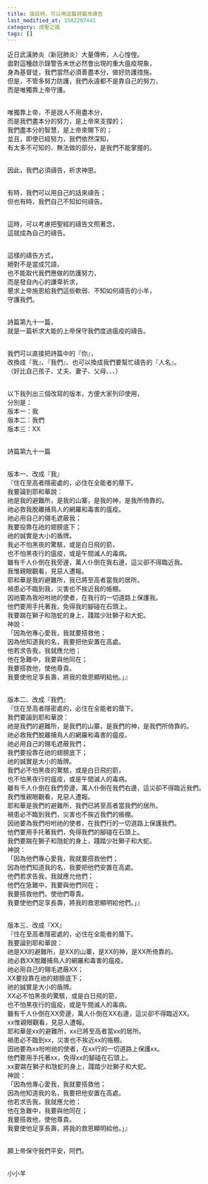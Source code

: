```yaml
---
title: 瘟疫時，可以用這篇詩篇來禱告
last_modified_at: 1582207441
category: 成聖之路
tags: []
---
```


<p>近日武漢肺炎（新冠肺炎）大量傳佈，人心惶惶。<br/>
面對這種啟示錄警告末世必然會出現的重大瘟疫現象，<br/>
身為基督徒，我們當然必須善盡本分，做好防護措施。<br/>
但是，不管多努力防護，我們永遠都不是靠自己的努力，<br/>
而是唯獨靠上帝守護。</p>
<p><br/>
唯獨靠上帝，不是說人不用盡本分，<br/>
而是我們盡本分的努力，是上帝來支撐的；<br/>
我們盡本分的智慧，是上帝來賜下的；<br/>
並且，即使已經努力，我們依然深知，<br/>
有太多不可知的、無法做的部分，是我們不能掌握的。</p>
<p><br/>
因此，我們必須禱告，祈求神恩。</p>
<p><br/>
有時，我們可以用自己的話來禱告；<br/>
但也有時，我們自己不知如何禱告。</p>
<p><br/>
這時，可以考慮把聖經的禱告文照著念，<br/>
這就成為自己的禱告。</p>
<p><br/>
這樣的禱告方式，<br/>
絕對不是當成咒語，<br/>
也不能取代我們應做的防護努力，<br/>
而是發自內心的謙卑祈求，<br/>
懇求上帝施恩給我們這些軟弱、不知如何禱告的小羊，<br/>
守護我們。</p>
<p><br/>
詩篇第九十一篇，<br/>
就是一篇祈求大能的上帝保守我們度過瘟疫的禱告。</p>
<p><br/>
我們可以直接把詩篇中的『你』，<br/>
改換成『我』、『我們』、也可以換成我們要幫忙禱告的『人名』。<br/>
（好比自己孩子、丈夫、妻子、父母、、、）</p>
<p><br/>
以下我列出三個改寫的版本，方便大家列印使用，<br/>
分別是：<br/>
版本一：我<br/>
版本二：我們<br/>
版本三：XX</p>
<p><br/>
詩篇第九十一篇</p>
<p><br/>
版本一、改成『我』<br/>
『住在至高者隱密處的，必住在全能者的蔭下。<br/>
我要論到耶和華說：<br/>
祂是我的避難所，是我的山寨，是我的神，是我所倚靠的。<br/>
祂必救我脫離捕鳥人的網羅和毒害的瘟疫。<br/>
祂必用自己的翎毛遮蔽我；<br/>
我要投靠在祂的翅膀底下；<br/>
祂的誠實是大小的盾牌。<br/>
我必不怕黑夜的驚駭，或是白日飛的箭，<br/>
也不怕黑夜行的瘟疫，或是午間滅人的毒病。<br/>
雖有千人仆倒在我旁邊，萬人仆倒在我右邊，這災卻不得臨近我。<br/>
我惟親眼觀看，見惡人遭報。<br/>
耶和華是我的避難所，我已將至高者當我的居所。<br/>
禍患必不臨到我，災害也不挨近我的帳棚。<br/>
因祂要為我吩咐祂的使者，在我行的一切道路上保護我。<br/>
他們要用手托著我，免得我的腳碰在石頭上。<br/>
我要踹在獅子和虺蛇的身上，踐踏少壯獅子和大蛇。<br/>
神說：<br/>
「因為他專心愛我，我就要搭救他；<br/>
因為他知道我的名，我要把他安置在高處。<br/>
他若求告我，我就應允他；<br/>
他在急難中，我要與他同在；<br/>
我要搭救他，使他尊貴。<br/>
我要使他足享長壽，將我的救恩顯明給他。」』</p>
<p><br/>
版本二、改成『我們』<br/>
『住在至高者隱密處的，必住在全能者的蔭下。<br/>
我們要論到耶和華說：<br/>
祂是我們的避難所，是我們的山寨，是我們的神，是我們所倚靠的。<br/>
祂必救我們脫離捕鳥人的網羅和毒害的瘟疫。<br/>
祂必用自己的翎毛遮蔽我們；<br/>
我們要投靠在祂的翅膀底下；<br/>
祂的誠實是大小的盾牌。<br/>
我們必不怕黑夜的驚駭，或是白日飛的箭，<br/>
也不怕黑夜行的瘟疫，或是午間滅人的毒病。<br/>
雖有千人仆倒在我們旁邊，萬人仆倒在我們右邊，這災卻不得臨近我們。<br/>
我們惟親眼觀看，見惡人遭報。<br/>
耶和華是我們的避難所，我們已將至高者當我們的居所。<br/>
禍患必不臨到我們，災害也不挨近我們的帳棚。<br/>
因祂要為我們吩咐祂的使者，在我們行的一切道路上保護我們。<br/>
他們要用手托著我們，免得我們的腳碰在石頭上。<br/>
我們要踹在獅子和虺蛇的身上，踐踏少壯獅子和大蛇。<br/>
神說：<br/>
「因為他們專心愛我，我就要搭救他們；<br/>
因為他們知道我的名，我要把他們安置在高處。<br/>
他們若求告我，我就應允他們；<br/>
他們在急難中，我要與他們同在；<br/>
我要搭救他們，使他們尊貴。<br/>
我要使他們足享長壽，將我的救恩顯明給他們。」』</p>
<p><br/>
版本三、改成『XX』<br/>
『住在至高者隱密處的，必住在全能者的蔭下。<br/>
我要論到耶和華說：<br/>
祂是XX的避難所，是XX的山寨，是XX的神，是XX所倚靠的。<br/>
祂必救XX脫離捕鳥人的網羅和毒害的瘟疫。<br/>
祂必用自己的翎毛遮蔽XX；<br/>
XX要投靠在祂的翅膀底下；<br/>
祂的誠實是大小的盾牌。<br/>
XX必不怕黑夜的驚駭，或是白日飛的箭，<br/>
也不怕黑夜行的瘟疫，或是午間滅人的毒病。<br/>
雖有千人仆倒在XX旁邊，萬人仆倒在XX右邊，這災卻不得臨近XX。<br/>
xx惟親眼觀看，見惡人遭報。<br/>
耶和華是xx的避難所，xx已將至高者當xx的居所。<br/>
禍患必不臨到xx，災害也不挨近xx的帳棚。<br/>
因祂要為xx吩咐祂的使者，在xx行的一切道路上保護xx。<br/>
他們要用手托著xx，免得xx的腳碰在石頭上。<br/>
xx要踹在獅子和虺蛇的身上，踐踏少壯獅子和大蛇。<br/>
神說：<br/>
「因為他專心愛我，我就要搭救他；<br/>
因為他知道我的名，我要把他安置在高處。<br/>
他若求告我，我就應允他；<br/>
他在急難中，我要與他同在；<br/>
我要搭救他，使他尊貴。<br/>
我要使他足享長壽，將我的救恩顯明給他。」』</p>
<p><br/>
願上帝保守我們平安，阿們。</p>
<p><br/>
小小羊</p>
<p><br/>
 </p>
